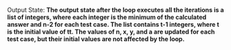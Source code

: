 Output State: **The output state after the loop executes all the iterations is a list of integers, where each integer is the minimum of the calculated answer and n-2 for each test case. The list contains t-1 integers, where t is the initial value of tt. The values of n, x, y, and a are updated for each test case, but their initial values are not affected by the loop.**